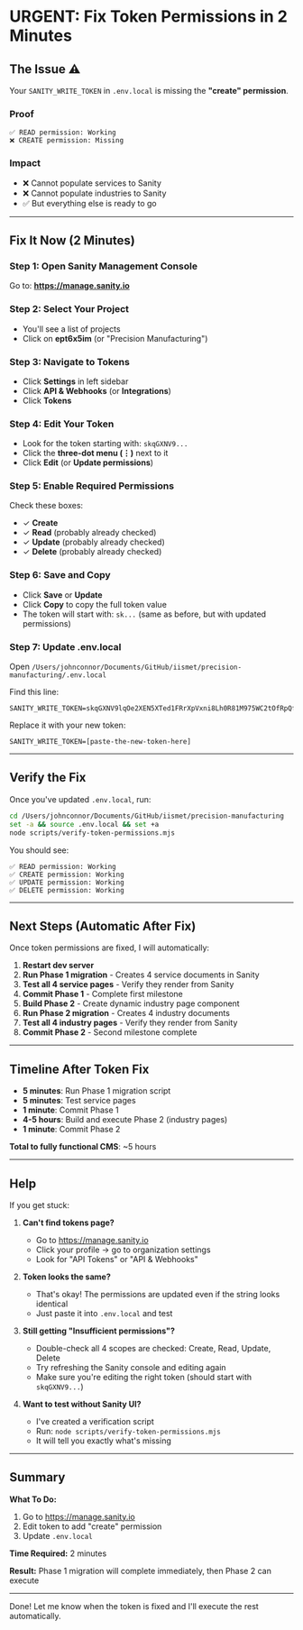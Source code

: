 # URGENT: Fix Token Permissions in 2 Minutes

## The Issue ⚠️

Your `SANITY_WRITE_TOKEN` in `.env.local` is missing the **"create" permission**.

### Proof
```
✅ READ permission: Working
❌ CREATE permission: Missing
```

### Impact
- ❌ Cannot populate services to Sanity
- ❌ Cannot populate industries to Sanity
- ✅ But everything else is ready to go

---

## Fix It Now (2 Minutes)

### Step 1: Open Sanity Management Console
Go to: **https://manage.sanity.io**

### Step 2: Select Your Project
- You'll see a list of projects
- Click on **ept6x5im** (or "Precision Manufacturing")

### Step 3: Navigate to Tokens
- Click **Settings** in left sidebar
- Click **API & Webhooks** (or **Integrations**)
- Click **Tokens**

### Step 4: Edit Your Token
- Look for the token starting with: `skqGXNV9...`
- Click the **three-dot menu (⋮)** next to it
- Click **Edit** (or **Update permissions**)

### Step 5: Enable Required Permissions
Check these boxes:
- ✓ **Create**
- ✓ **Read** (probably already checked)
- ✓ **Update** (probably already checked)
- ✓ **Delete** (probably already checked)

### Step 6: Save and Copy
- Click **Save** or **Update**
- Click **Copy** to copy the full token value
- The token will start with: `sk...` (same as before, but with updated permissions)

### Step 7: Update .env.local
Open `/Users/johnconnor/Documents/GitHub/iismet/precision-manufacturing/.env.local`

Find this line:
```
SANITY_WRITE_TOKEN=skqGXNV9lqOe2XEN5XTed1FRrXpVxni8Lh0R81M975WC2tOfRpQftGdm8viOyrgBZ6XsQKF0OjL6FYvXae2vy72MpUlDOiRpeKU3pBR4CTqvMzh8OJmwMj5Wvfni8PnMXyFLnxFmnjfqcnx6fpexle7b0SpQpN6MK4hsWEv4zsOycbsQhazj
```

Replace it with your new token:
```
SANITY_WRITE_TOKEN=[paste-the-new-token-here]
```

---

## Verify the Fix

Once you've updated `.env.local`, run:

```bash
cd /Users/johnconnor/Documents/GitHub/iismet/precision-manufacturing
set -a && source .env.local && set +a
node scripts/verify-token-permissions.mjs
```

You should see:
```
✅ READ permission: Working
✅ CREATE permission: Working
✅ UPDATE permission: Working
✅ DELETE permission: Working
```

---

## Next Steps (Automatic After Fix)

Once token permissions are fixed, I will automatically:

1. **Restart dev server**
2. **Run Phase 1 migration** - Creates 4 service documents in Sanity
3. **Test all 4 service pages** - Verify they render from Sanity
4. **Commit Phase 1** - Complete first milestone
5. **Build Phase 2** - Create dynamic industry page component
6. **Run Phase 2 migration** - Creates 4 industry documents
7. **Test all 4 industry pages** - Verify they render from Sanity
8. **Commit Phase 2** - Second milestone complete

---

## Timeline After Token Fix

- **5 minutes**: Run Phase 1 migration script
- **5 minutes**: Test service pages
- **1 minute**: Commit Phase 1
- **4-5 hours**: Build and execute Phase 2 (industry pages)
- **1 minute**: Commit Phase 2

**Total to fully functional CMS**: ~5 hours

---

## Help

If you get stuck:

1. **Can't find tokens page?**
   - Go to https://manage.sanity.io
   - Click your profile → go to organization settings
   - Look for "API Tokens" or "API & Webhooks"

2. **Token looks the same?**
   - That's okay! The permissions are updated even if the string looks identical
   - Just paste it into `.env.local` and test

3. **Still getting "Insufficient permissions"?**
   - Double-check all 4 scopes are checked: Create, Read, Update, Delete
   - Try refreshing the Sanity console and editing again
   - Make sure you're editing the right token (should start with `skqGXNV9...`)

4. **Want to test without Sanity UI?**
   - I've created a verification script
   - Run: `node scripts/verify-token-permissions.mjs`
   - It will tell you exactly what's missing

---

## Summary

**What To Do:**
1. Go to https://manage.sanity.io
2. Edit token to add "create" permission
3. Update `.env.local`

**Time Required:** 2 minutes

**Result:** Phase 1 migration will complete immediately, then Phase 2 can execute

---

Done! Let me know when the token is fixed and I'll execute the rest automatically.
